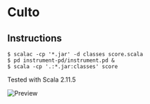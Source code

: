 # Culto

## Instructions

```
$ scalac -cp '*.jar' -d classes score.scala
$ pd instrument-pd/instrument.pd &
$ scala -cp '.:*.jar:classes' score
```

Tested with Scala 2.11.5

![Preview](https://i.imgur.com/b8A7wZS.png)
